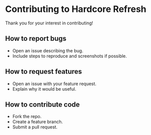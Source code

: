 # Contributing to Hardcore Refresh

Thank you for your interest in contributing!

## How to report bugs
- Open an issue describing the bug.
- Include steps to reproduce and screenshots if possible.

## How to request features
- Open an issue with your feature request.
- Explain why it would be useful.

## How to contribute code
- Fork the repo.
- Create a feature branch.
- Submit a pull request.
